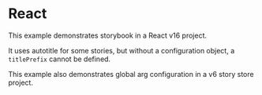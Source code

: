 # React

This example demonstrates storybook in a React v16 project.

It uses autotitle for some stories, but without a configuration object, a `titlePrefix` cannot be defined.

This example also demonstrates global arg configuration in a v6 story store project.
